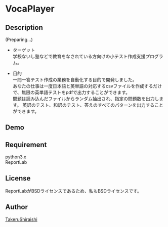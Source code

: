 VocaPlayer
====

## Description

(Preparing...)

- ターゲット  
学校ないし塾などで教育をなされている方向けの小テスト作成支援プログラム。

- 目的  
一問一答テスト作成の業務を自動化する目的で開発しました。  
あなたの仕事は一度日本語と英単語の対応するcsvファイルを作成するだけで、無限の英単語テストをpdfで出力することができます。  
問題は読み込んだファイルからランダム抽出され、指定の問題数を出力します。
英訳のテスト、和訳のテスト、答えのすべてのパターンを出力することができます。  

## Demo

## Requirement
python3.x  
ReportLab

## License

ReportLabがBSDライセンスであるため、私もBSDライセンスです。


## Author

[TakeruShiraishi](https://github.com/TakeruShiraishi)
